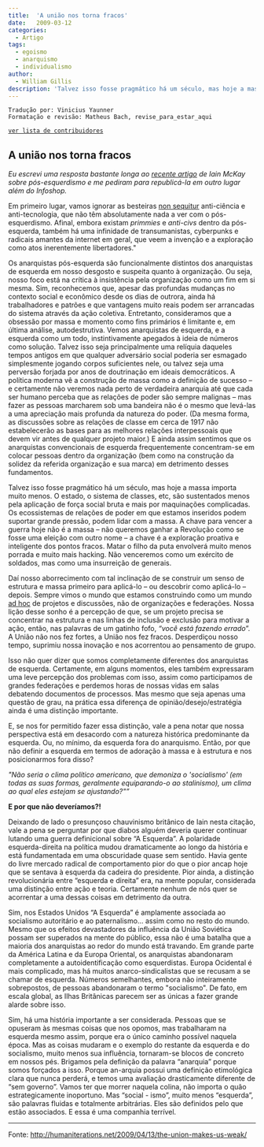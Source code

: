 ```yaml
---
title:  'A união nos torna fracos'
date:   2009-03-12
categories:
  - Artigo
tags:
  - egoismo
  - anarquismo
  - individualismo
author:
  - William Gillis
description: 'Talvez isso fosse pragmático há um século, mas hoje a massa importa muito menos. O estado, o sistema de classes, etc., são sustentados menos pela aplicação de força social contundente e mais por maquinações complicadas. Os ecossistemas de relações de poder em que nos encontramos inseridos podem sustentar uma grande pressão, eles podem lidar com a massa. A chave para vencer a guerra hoje não é a massa – não queremos ganhar alguma Revolução como se fosse uma eleição com outro nome – a chave é a exploração proativa inteligente dos pontos fracos. Matar o filho da puta envolverá muito menos luta bruta e muito mais hacking. Não venceremos como um exército de soldados, mas como uma insurreição de generais.'
---
```


```
Tradução por: Vinicius Yaunner
Formatação e revisão: Matheus Bach, revise_para_estar_aqui
```
[```ver lista de contribuidores```](/about/#contribuidores)

## A união nos torna fracos

*Eu escrevi uma resposta bastante longa ao [recente artigo](https://anarchism.pageabode.com/blog/a-few-comments-on-post-left-anarchy/) de Iain McKay sobre pós-esquerdismo e me pediram para republicá-la em outro lugar além do Infoshop.*

Em primeiro lugar, vamos ignorar as besteiras [non sequitur](https://pt.wikipedia.org/wiki/Non_sequitur#:~:text=Non%20sequitur%20%C3%A9%20uma%20express%C3%A3o,conclus%C3%A3o%20n%C3%A3o%20decorre%20das%20premissas.) anti-ciência e anti-tecnologia, que não têm absolutamente nada a ver com o pós-esquerdismo. Afinal, embora existam *primmies* e *anti-civs* dentro da pós-esquerda, também há uma infinidade de transumanistas, cyberpunks e radicais amantes da internet em geral, que veem a invenção e a exploração como atos inerentemente libertadores."

Os anarquistas pós-esquerda são funcionalmente distintos dos anarquistas de esquerda em nosso desgosto e suspeita quanto à organização. Ou seja, nosso foco está na crítica à insistência pela organização como um fim em si mesma. Sim, reconhecemos que, apesar das profundas mudanças no contexto social e econômico desde os dias de outrora, ainda há trabalhadores e patrões e que vantagens muito reais podem ser arrancadas do sistema através da ação coletiva. Entretanto, consideramos que a obsessão por massa e momento como fins primários é limitante e, em última análise, autodestrutiva. Vemos anarquistas de esquerda, e a esquerda como um todo, instintivamente apegados à ideia de números como solução. Talvez isso seja principalmente uma relíquia daqueles tempos antigos em que qualquer adversário social poderia ser esmagado simplesmente jogando corpos suficientes nele, ou talvez seja uma perversão forjada por anos de doutrinação em ideais democráticos. A política moderna vê a construção de massa como a definição de sucesso – e certamente não veremos nada perto de verdadeira anarquia até que cada ser humano perceba que as relações de poder são sempre malignas – mas fazer as pessoas marcharem sob uma bandeira não é o mesmo que levá-las a uma apreciação mais profunda da natureza do poder. (Da mesma forma, as discussões sobre as relações de classe em cerca de 1917 não estabelecerão as bases para as melhores relações interpessoais que devem vir antes de qualquer projeto maior.) E ainda assim sentimos que os anarquistas convencionais de esquerda frequentemente concentram-se em colocar pessoas dentro da organização (bem como na construção da solidez da referida organização e sua marca) em detrimento desses fundamentos.

Talvez isso fosse pragmático há um século, mas hoje a massa importa muito menos. O estado, o sistema de classes, etc, são sustentados menos pela aplicação de força social bruta e mais por maquinações complicadas. Os ecossistemas de relações de poder em que estamos inseridos podem suportar grande pressão, podem lidar com a massa. A chave para vencer a guerra hoje não é a massa – não queremos ganhar a Revolução como se fosse uma eleição com outro nome – a chave é a exploração proativa e inteligente dos pontos fracos. Matar o filho da puta envolverá muito menos porrada e muito mais hacking. Não venceremos como um exército de soldados, mas como uma insurreição de generais.

Daí nosso aborrecimento com tal inclinação de se construir um senso de estrutura e massa primeiro para aplicá-lo – ou descobrir como aplicá-lo – depois. Sempre vimos o mundo que estamos construindo como um mundo [ad hoc](https://pt.wikipedia.org/wiki/Ad_hoc) de projetos e discussões, não de organizações e federações. Nossa lição desse sonho é a percepção de que, se um projeto precisa se concentrar na estrutura e nas linhas de inclusão e exclusão para motivar a ação, então, nas palavras de um gatinho fofo, *“você está fazendo errado*”. A União não nos fez fortes, a União nos fez fracos. Desperdiçou nosso tempo, suprimiu nossa inovação e nos acorrentou ao pensamento de grupo.

Isso não quer dizer que somos completamente diferentes dos anarquistas de esquerda. Certamente, em alguns momentos, eles também expressaram uma leve percepção dos problemas com isso, assim como participamos de grandes federações e perdemos horas de nossas vidas em salas debatendo documentos de processos. Mas mesmo que seja apenas uma questão de grau, na prática essa diferença de opinião/desejo/estratégia ainda é uma distinção importante.

E, se nos for permitido fazer essa distinção, vale a pena notar que nossa perspectiva está em desacordo com a natureza histórica predominante da esquerda. Ou, no mínimo, da esquerda fora do anarquismo. Então, por que não definir a esquerda em termos de adoração à massa e à estrutura e nos posicionarmos fora disso?

*"Não seria o clima político americano, que demoniza o 'socialismo' (em todas as suas formas, geralmente equiparando-o ao stalinismo), um clima ao qual eles estejam se ajustando?"”*

**E por que não deveríamos?!**

Deixando de lado o presunçoso chauvinismo britânico de Iain nesta citação, vale a pena se perguntar por que diabos alguém deveria querer continuar lutando uma guerra definicional sobre “A Esquerda”. A polaridade esquerda-direita na política mudou dramaticamente ao longo da história e está fundamentada em uma obscuridade quase sem sentido. Havia gente do livre mercado radical de comportamento pior do que o pior ancap hoje que se sentava à esquerda da cadeira do presidente. Pior ainda, a distinção revolucionária entre “esquerda e direita” era, na mente popular, considerada uma distinção entre ação e teoria. Certamente nenhum de nós quer se acorrentar a uma dessas coisas em detrimento da outra.

Sim, nos Estados Unidos “A Esquerda” é amplamente associada ao socialismo autoritário e ao paternalismo... assim como no resto do mundo. Mesmo que os efeitos devastadores da influência da União Soviética possam ser superados na mente do público, essa não é uma batalha que a maioria dos anarquistas ao redor do mundo está travando. Em grande parte da América Latina e da Europa Oriental, os anarquistas abandonaram completamente a autoidentificação como esquerdistas. Europa Ocidental é mais complicado, mas há muitos anarco-sindicalistas que se recusam a se chamar de esquerda. Números semelhantes, embora não inteiramente sobrepostos, de pessoas abandonaram o termo "socialismo". De fato, em escala global, as Ilhas Britânicas parecem ser as únicas a fazer grande alarde sobre isso.

Sim, há uma história importante a ser considerada. Pessoas que se opuseram às mesmas coisas que nos opomos, mas trabalharam na esquerda mesmo assim, porque era o único caminho possível naquela época. Mas as coisas mudaram e o exemplo do restante da esquerda e do socialismo, muito menos sua influência, tornaram-se blocos de concreto em nossos pés. Brigamos pela definição da palavra “anarquia” porque somos forçados a isso. Porque an-arquia possui uma definição etimológica clara que nunca perderá, e temos uma avaliação drasticamente diferente de “sem governo”. Vamos ter que morrer naquela colina, não importa o quão estrategicamente inoportuno. Mas “social - ismo”, muito menos “esquerda”, são palavras fluidas e totalmente arbitrárias. Eles são definidos pelo que estão associados. E essa é uma companhia terrível.


---
Fonte: http://humaniterations.net/2009/04/13/the-union-makes-us-weak/
